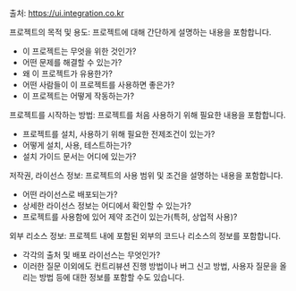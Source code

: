 출처: https://ui.integration.co.kr

프로젝트의 목적 및 용도: 프로젝트에 대해 간단하게 설명하는 내용을 포함합니다.

- 이 프로젝트는 무엇을 위한 것인가?
- 어떤 문제를 해결할 수 있는가?
- 왜 이 프로젝트가 유용한가?
- 어떤 사람들이 이 프로젝트를 사용하면 좋은가?
- 이 프로젝트는 어떻게 작동하는가?

프로젝트를 시작하는 방법: 프로젝트를 처음 사용하기 위해 필요한 내용을 포함합니다.

- 프로젝트를 설치, 사용하기 위해 필요한 전제조건이 있는가?
- 어떻게 설치, 사용, 테스트하는가?
- 설치 가이드 문서는 어디에 있는가?

저작권, 라이선스 정보: 프로젝트의 사용 범위 및 조건을 설명하는 내용을 포함합니다.

- 어떤 라이선스로 배포되는가?
- 상세한 라이선스 정보는 어디에서 확인할 수 있는가?
- 프로젝트를 사용함에 있어 제약 조건이 있는가(특허, 상업적 사용)?

외부 리소스 정보: 프로젝트 내에 포함된 외부의 코드나 리소스의 정보를 포함합니다.

- 각각의 출처 및 배포 라이선스는 무엇인가?
- 이러한 질문 이외에도 컨트리뷰션 진행 방법이나 버그 신고 방법, 사용자 질문을 올리는 방법 등에 대한 정보를 포함할 수도 있습니다.
